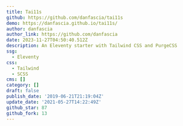 ```yaml
---
title: Tai11s
github: https://github.com/danfascia/tai11s
demo: https://danfascia.github.io/tai11s/
author: danfascia
author_link: https://github.com/danfascia
date: 2023-11-27T04:50:40.512Z
description: An Eleventy starter with Tailwind CSS and PurgeCSS
ssg:
  - Eleventy
css:
  - Tailwind
  - SCSS
cms: []
category: []
draft: false
publish_date: '2019-06-21T21:19:04Z'
update_date: '2021-05-27T14:22:49Z'
github_star: 87
github_fork: 13
---
```


